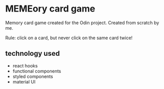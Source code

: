 # MEMEory card game

Memory card game created for the Odin project. Created from scratch by me.

Rule: click on a card, but never click on the same card twice!

## technology used
- react hooks
- functional components
- styled components
- material UI
